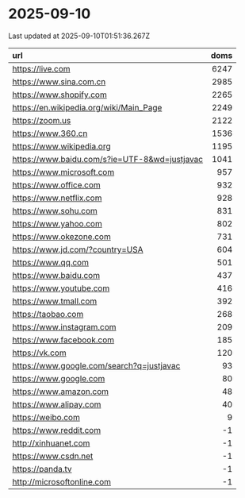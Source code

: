 # 2025-09-10

<!-- BEGIN -->
Last updated at 2025-09-10T01:51:36.267Z

url | doms
:- | -:
https://live.com | 6247
https://www.sina.com.cn | 2985
https://www.shopify.com | 2265
https://en.wikipedia.org/wiki/Main_Page | 2249
https://zoom.us | 2122
https://www.360.cn | 1536
https://www.wikipedia.org | 1195
https://www.baidu.com/s?ie=UTF-8&wd=justjavac | 1041
https://www.microsoft.com | 957
https://www.office.com | 932
https://www.netflix.com | 928
https://www.sohu.com | 831
https://www.yahoo.com | 802
https://www.okezone.com | 731
https://www.jd.com/?country=USA | 604
https://www.qq.com | 501
https://www.baidu.com | 437
https://www.youtube.com | 416
https://www.tmall.com | 392
https://taobao.com | 268
https://www.instagram.com | 209
https://www.facebook.com | 185
https://vk.com | 120
https://www.google.com/search?q=justjavac | 93
https://www.google.com | 80
https://www.amazon.com | 48
https://www.alipay.com | 40
https://weibo.com | 9
https://www.reddit.com | -1
http://xinhuanet.com | -1
https://www.csdn.net | -1
https://panda.tv | -1
http://microsoftonline.com | -1
<!-- END -->
